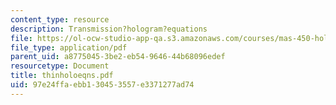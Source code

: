 ```yaml
---
content_type: resource
description: Transmission?hologram?equations
file: https://ol-ocw-studio-app-qa.s3.amazonaws.com/courses/mas-450-holographic-imaging-spring-2003/97e24ffaebb130453557e3371277ad74_thinholoeqns.pdf
file_type: application/pdf
parent_uid: a8775045-3be2-eb54-9646-44b68096edef
resourcetype: Document
title: thinholoeqns.pdf
uid: 97e24ffa-ebb1-3045-3557-e3371277ad74
---
```


